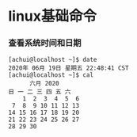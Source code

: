# linux基础命令

### 查看系统时间和日期

```shell
[achui@localhost ~]$ date
2020年 06月 19日 星期五 22:48:41 CST
[achui@localhost ~]$ cal
      六月 2020     
日 一 二 三 四 五 六
    1  2  3  4  5  6
 7  8  9 10 11 12 13
14 15 16 17 18 19 20
21 22 23 24 25 26 27
28 29 30     
```

